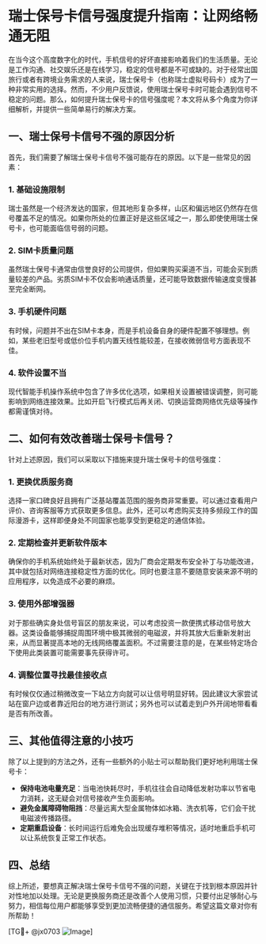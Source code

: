 # 瑞士保号卡信号强度提升指南：让网络畅通无阻

在当今这个高度数字化的时代，手机信号的好坏直接影响着我们的生活质量。无论是工作沟通、社交娱乐还是在线学习，稳定的信号都是不可或缺的。对于经常出国旅行或者有跨境业务需求的人来说，瑞士保号卡（也称瑞士虚拟号码卡）成为了一种非常实用的选择。然而，不少用户反馈说，使用瑞士保号卡时可能会遇到信号不稳定的问题。那么，如何提升瑞士保号卡的信号强度呢？本文将从多个角度为你详细解析，并提供一些简单易行的解决方案。

## 一、瑞士保号卡信号不强的原因分析

首先，我们需要了解瑞士保号卡信号不强可能存在的原因。以下是一些常见的因素：

### 1. 基础设施限制
瑞士虽然是一个经济发达的国家，但其地形复杂多样，山区和偏远地区仍然存在信号覆盖不足的情况。如果你所处的位置正好是这些区域之一，那么即使使用瑞士保号卡，也可能面临信号弱的问题。

### 2. SIM卡质量问题
虽然瑞士保号卡通常由信誉良好的公司提供，但如果购买渠道不当，可能会买到质量较差的产品。劣质SIM卡不仅会影响通话质量，还可能导致数据传输速度变慢甚至完全断网。

### 3. 手机硬件问题
有时候，问题并不出在SIM卡本身，而是手机设备自身的硬件配置不够理想。例如，某些老旧型号或低价位手机内置天线性能较差，在接收微弱信号方面表现不佳。

### 4. 软件设置不当
现代智能手机操作系统中包含了许多优化选项，如果相关设置被错误调整，则可能影响到网络连接效果。比如开启飞行模式后再关闭、切换运营商网络优先级等操作都需谨慎对待。

## 二、如何有效改善瑞士保号卡信号？

针对上述原因，我们可以采取以下措施来提升瑞士保号卡的信号强度：

### 1. 更换优质服务商
选择一家口碑良好且拥有广泛基站覆盖范围的服务商非常重要。可以通过查看用户评价、咨询客服等方式获取更多信息。此外，还可以考虑购买支持多频段工作的国际漫游卡，这样即便身处不同国家也能享受到更稳定的通信体验。

### 2. 定期检查并更新软件版本
确保你的手机系统始终处于最新状态，因为厂商会定期发布安全补丁与功能改进，其中就包括对网络连接稳定性方面的优化。同时也要注意不要随意安装来源不明的应用程序，以免造成不必要的麻烦。

### 3. 使用外部增强器
对于那些确实身处信号盲区的朋友来说，可以考虑投资一款便携式移动信号放大器。这类设备能够捕捉周围环境中极其微弱的电磁波，并将其放大后重新发射出来，从而显著提高本地的无线网络覆盖面积。不过需要注意的是，在某些特定场合下使用此类装置可能需要事先获得许可。

### 4. 调整位置寻找最佳接收点
有时候仅仅通过稍微改变一下站立方向就可以让信号明显好转。因此建议大家尝试站在窗户边或者靠近阳台的地方进行测试；另外也可以试着走到户外开阔地带看看是否有所改善。

## 三、其他值得注意的小技巧

除了以上提到的方法之外，还有一些额外的小贴士可以帮助我们更好地利用瑞士保号卡：

- **保持电池电量充足**：当电池快耗尽时，手机往往会自动降低发射功率以节省电力消耗，这无疑会对信号接收产生负面影响。
- **避免金属障碍物阻挡**：尽量远离大型金属物体如冰箱、洗衣机等，它们会干扰电磁波传播路径。
- **定期重启设备**：长时间运行后难免会出现缓存堆积等情况，适时地重启手机可以让系统恢复正常工作状态。

## 四、总结

综上所述，要想真正解决瑞士保号卡信号不强的问题，关键在于找到根本原因并针对性地加以处理。无论是更换服务商还是改善个人使用习惯，只要付出足够耐心与努力，相信每位用户都能够享受到更加流畅便捷的通信服务。希望这篇文章对你有所帮助！

[TG💪+ @jx0703 ![Image](https://github.com/user-attachments/assets/dbca1d08-cadb-493c-b0ec-ad6f7a83f270)]
